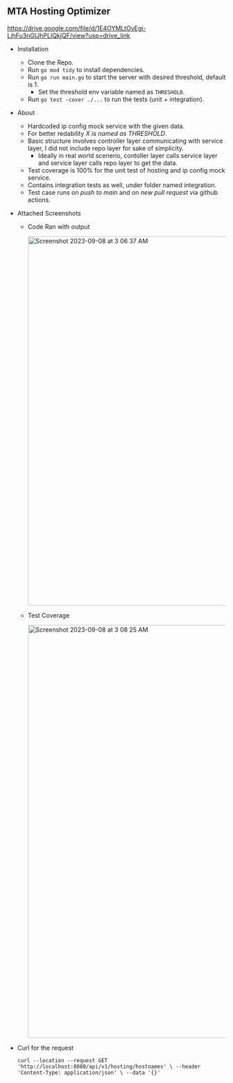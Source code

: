## MTA Hosting Optimizer

https://drive.google.com/file/d/1E4OYMLtOvEgi-LjhFu3nGIJhPLIQkjQF/view?usp=drive_link

- Installation
  - Clone the Repo.
  - Run `go mod tidy` to install dependencies.
  - Run `go run main.go` to start the server with desired threshold, default is 1.
    - Set the threshold env variable named as `THRESHOLD`.
  - Run `go test -cover ./...` to run the tests (unit + integration).
  
- About
  - Hardcoded ip config mock service with the given data.
  - For better redability *X is named as THRESHOLD*.
  - Basic structure involves controller layer communicating with service layer, I did not include repo layer for sake of simplicity.
    - Ideally in real world scenerio, contoller layer calls service layer and service layer calls repo layer to get the data.
  - Test coverage is 100% for the unit test of hosting and ip config mock service.
  - Contains integration tests as well, under folder named integration.
  - Test case runs on *push to main* and on *new pull request* via github actions.

- Attached Screenshots
  - Code Ran with output
    
    <img width="852" alt="Screenshot 2023-09-08 at 3 06 37 AM" src="https://github.com/iamask22/mta-hosting-optimizer/assets/144318958/227b4414-5a6e-4a16-8dd8-4793383e7689">
  - Test Coverage
    
    <img width="953" alt="Screenshot 2023-09-08 at 3 08 25 AM" src="https://github.com/iamask22/mta-hosting-optimizer/assets/144318958/847d7b11-7296-407f-89b7-fa4ff25c2870">

- Curl for the request
  
  `curl --location --request GET 'http://localhost:8080/api/v1/hosting/hostnames' \
--header 'Content-Type: application/json' \
--data '{}'`

